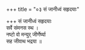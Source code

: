 +++
title = "०३ सं जानीध्वं सहृदयाः"

+++
सं जानीध्वं सहृदयाः  
सर्वे संमनस स्थ ।  
नष्टो वो मन्युर् जीर्णेर्ष्या  
सह जीवाथ भद्रया ॥